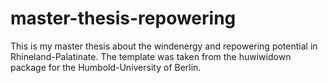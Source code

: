 # master-thesis-repowering
This is my master thesis about the windenergy and repowering potential in Rhineland-Palatinate.
The template was taken from the huwiwidown package for the Humbold-University of Berlin.


